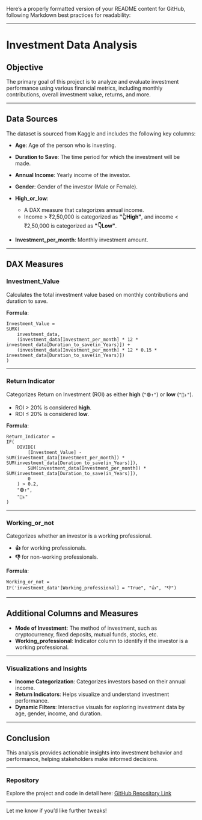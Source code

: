 Here’s a properly formatted version of your README content for GitHub, following Markdown best practices for readability:

---

# Investment Data Analysis

## Objective
The primary goal of this project is to analyze and evaluate investment performance using various financial metrics, including monthly contributions, overall investment value, returns, and more.

---

## Data Sources
The dataset is sourced from Kaggle and includes the following key columns:

- **Age**: Age of the person who is investing.
- **Duration to Save**: The time period for which the investment will be made.
- **Annual Income**: Yearly income of the investor.
- **Gender**: Gender of the investor (Male or Female).
- **High_or_low**: 
  - A DAX measure that categorizes annual income.
  - Income > ₹2,50,000 is categorized as **"👆High"**, and income < ₹2,50,000 is categorized as **"👇Low"**.
  
- **Investment_per_month**: Monthly investment amount.

---

## DAX Measures

### **Investment_Value**
Calculates the total investment value based on monthly contributions and duration to save.

**Formula**:
```DAX
Investment_Value = 
SUMX(
    investment_data, 
    (investment_data[Investment_per_month] * 12 * investment_data[Duration_to_save(in_Years)]) + 
    (investment_data[Investment_per_month] * 12 * 0.15 * investment_data[Duration_to_save(in_Years)])
)
```

---

### **Return Indicator**
Categorizes Return on Investment (ROI) as either **high** (`"🟢↑"`) or **low** (`"🔴↓"`). 
- ROI > 20% is considered **high**.
- ROI ≤ 20% is considered **low**.

**Formula**:
```DAX
Return_Indicator = 
IF(
    DIVIDE(
        [Investment_Value] - SUM(investment_data[Investment_per_month]) * SUM(investment_data[Duration_to_save(in_Years)]), 
        SUM(investment_data[Investment_per_month]) * SUM(investment_data[Duration_to_save(in_Years)]),
        0
    ) > 0.2, 
    "🟢↑", 
    "🔴↓"
)
```

---

### **Working_or_not**
Categorizes whether an investor is a working professional.

- **👍** for working professionals.
- **👎** for non-working professionals.

**Formula**:
```DAX
Working_or_not = 
IF('investment_data'[Working_professional] = "True", "👍", "👎")
```

---

## Additional Columns and Measures

- **Mode of Investment**: The method of investment, such as cryptocurrency, fixed deposits, mutual funds, stocks, etc.
- **Working_professional**: Indicator column to identify if the investor is a working professional.

---

### Visualizations and Insights
- **Income Categorization**: Categorizes investors based on their annual income.
- **Return Indicators**: Helps visualize and understand investment performance.
- **Dynamic Filters**: Interactive visuals for exploring investment data by age, gender, income, and duration.

---

## Conclusion
This analysis provides actionable insights into investment behavior and performance, helping stakeholders make informed decisions.

---

### Repository
Explore the project and code in detail here: [GitHub Repository Link](#)

---

Let me know if you’d like further tweaks!
